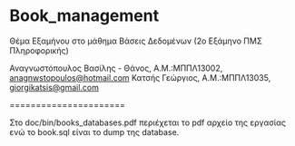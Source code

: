 Book_management
==========

Θέμα Εξαμήνου στο μάθημα Βάσεις Δεδομένων (2ο Εξάμηνο ΠΜΣ Πληροφορικής)

Αναγνωστόπουλος Βασίλης - Θάνος, Α.Μ.:ΜΠΠΛ13002, anagnwstopoulos@hotmail.com
Κατσής Γεώργιος, Α.Μ.:ΜΠΠΛ13035, giorgikatsis@gmail.com

======================

Στο doc/bin/books_databases.pdf περιέχεται το pdf αρχείο της εργασίας ενώ το book.sql είναι το dump της database.
